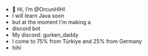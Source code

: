 - 👋 Hi, I’m @OrcunHIHI
- I will learn Java soon
- but at the moment I'm making a
-  discord bot 
- My discord: gurken_daddy
- I come to 75% from Türkiye and 25% from Germany
- hihi
